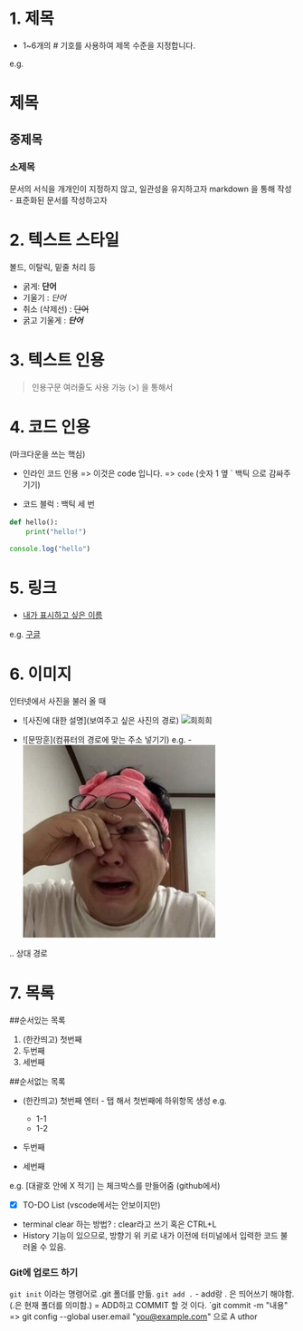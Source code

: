 # 1. 제목

- 1~6개의 # 기호를 사용하여 제목 수준을 지정합니다. 

e.g.
# 제목
## 중제목
### 소제목

문서의 서식을 개개인이 지정하지 않고, 일관성을 유지하고자 markdown 을 통해 작성 - 표준화된 문서를 작성하고자

# 2. 텍스트 스타일
볼드, 이탈릭, 밑줄 처리 등
- 굵게: **단어**
- 기울기 : *단어*
- 취소 (삭제선) : ~~단어~~
- 굵고 기울게 : ***단어***

# 3. 텍스트 인용 

> 인용구문
> 여러줄도 사용 가능 (>) 을 통해서 

# 4. 코드 인용
(마크다운을 쓰는 핵심)

- 인라인 코드 인용 => 이것은 code 입니다. => `code` (숫자 1 옆 ` 백틱 으로 감싸주기기)

- 코드 블럭 : 백틱 세 번
```python (내가 사용하는 언어의 이름을 적으면, 색이 바뀜뀜)
def hello():
    print("hello!")
```

```javascript
console.log("hello")
```

# 5. 링크
- [내가 표시하고 싶은 이름](URL주소)

e.g. [구글](https://google.com)

# 6. 이미지

인터넷에서 사진을 불러 올 때
- ![사진에 대한 설명](보여주고 싶은 사진의 경로)
![희희희](https://search.pstatic.net/common/?src=http%3A%2F%2Fblogfiles.naver.net%2FMjAyMzEyMTFfMjc1%2FMDAxNzAyMjg1ODAwMjA1.DIR9AyPCg9Fk1aWKRWe63gmvkVI8AlKW2zJ81zDeGQEg.AKmhGVzAeNzE4irQYVk6MDI6kDGatqng_UVwq5slXs8g.JPEG.cshop_hd_flagship%2F%25BF%25C0%25B9%25F6%25BB%25E7%25C0%25CC%25C1%25EE_%25B4%25EB%25B5%25CE_%25BE%25C8%25B0%25E6_%25C3%25DF%25C3%25B5__%25B8%25F0%25BD%25BA%25C4%25E0_%25B0%25A2%25C4%25C9%25BD%25BA_%2528feat._%25BA%25FC%25B4%25F5%25B3%25CA%25BD%25BA_%25B9%25AE%25BB%25F3%25C8%25C6_%25BE%25C8%25B0%25E6%252912.jpg&type=sc960_832)


- ![문땅훈](컴퓨터의 경로에 맞는 주소 넣기기)
e.g. -![문땅훈](../assets/cat.jpg)

.. 상대 경로 

# 7. 목록

##순서있는 목록
1. (한칸띄고) 첫번째
2. 두번째
3. 세번째

##순서없는 목록
- (한칸띄고) 첫번째
엔터 - 탭 해서 첫번째에 하위항목 생성 
e.g. 
    - 1-1
    - 1-2

- 두번째
- 세번째

e.g.
[대괄호 안에 X 적기] 는 체크박스를 만들어줌 (github에서)
- [X] TO-DO List (vscode에서는 안보이지만)

- terminal clear 하는 방법? 
: clear라고 쓰기 혹은 CTRL+L
- History 기능이 있으므로, 방향기 위 키로 내가 이전에 터미널에서 입력한 코드 불러올 수 있음. 

### Git에 업로드 하기 
`git init` 이라는 명령어로 .git 폴더를 만듦. 
`git add .` - add랑 . 은 띄어쓰기 해야함. (.은 현재 폴더를 의미함.) = ADD하고 COMMIT 할 것 이다. `git commit -m "내용" 
=> git config --global user.email "you@example.com" 으로 A uthor